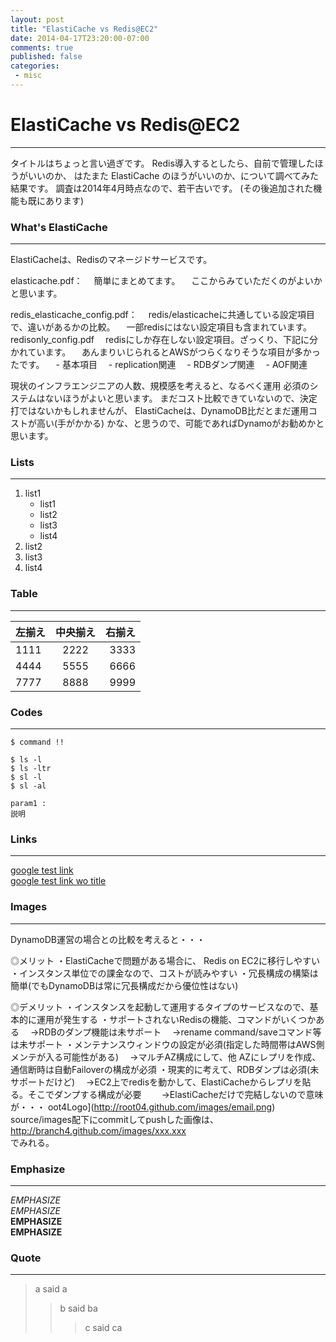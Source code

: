 ```yaml
---
layout: post
title: "ElastiCache vs Redis@EC2"
date: 2014-04-17T23:20:00-07:00
comments: true
published: false
categories:
 - misc
---
```


# ElastiCache vs Redis@EC2
---
  
タイトルはちょっと言い過ぎです。
Redis導入するとしたら、自前で管理したほうがいいのか、
はたまた ElastiCache のほうがいいのか、について調べてみた結果です。
調査は2014年4月時点なので、若干古いです。
(その後追加された機能も既にあります)

### What's ElastiCache
----------

ElastiCacheは、Redisのマネージドサービスです。


elasticache.pdf：
　簡単にまとめてます。
　ここからみていただくのがよいかと思います。

redis_elasticache_config.pdf：
　redis/elasticacheに共通している設定項目で、違いがあるかの比較。
　一部redisにはない設定項目も含まれています。
redisonly_config.pdf
　redisにしか存在しない設定項目。ざっくり、下記に分かれています。
　あんまりいじられるとAWSがつらくなりそうな項目が多かったです。
　- 基本項目
　- replication関連
　- RDBダンプ関連
　- AOF関連

現状のインフラエンジニアの人数、規模感を考えると、なるべく運用
必須のシステムはないほうがよいと思います。
まだコスト比較できていないので、決定打ではないかもしれませんが、
ElastiCacheは、DynamoDB比だとまだ運用コストが高い(手がかかる)
かな、と思うので、可能であればDynamoがお勧めかと思います。


### Lists
----------

1. list1
   - list1
   - list2
   - list3
   - list4
1. list2
1. list3
1. list4

### Table
----------

左揃え | 中央揃え | 右揃え
:----- | :------: | -----:
1111   | 2222     | 3333 
4444   | 5555     | 6666
7777   | 8888     | 9999  


### Codes
----------
`$ command !!`

    $ ls -l
    $ ls -ltr
    $ sl -l
    $ sl -al

    param1 :
    説明  

### Links
************

[google test link](http://google.com "google")  
[google test link wo title](http://google.com)

### Images
************

DynamoDB運営の場合との比較を考えると・・・

◎メリット
・ElastiCacheで問題がある場合に、 Redis on EC2に移行しやすい
・インスタンス単位での課金なので、コストが読みやすい
・冗長構成の構築は簡単(でもDynamoDBは常に冗長構成だから優位性はない)

◎デメリット
・インスタンスを起動して運用するタイプのサービスなので、基本的に運用が発生する
・サポートされないRedisの機能、コマンドがいくつかある
　→RDBのダンプ機能は未サポート
　→rename command/saveコマンド等は未サポート
・メンテナンスウィンドウの設定が必須(指定した時間帯はAWS側メンテが入る可能性がある)
　→マルチAZ構成にして、他 AZにレプリを作成、通信断時は自動Failoverの構成が必須
・現実的に考えて、RDBダンプは必須(未サポートだけど)
　→EC2上でredisを動かして、ElastiCacheからレプリを貼る。そこでダンプする構成が必要
　　→ElastiCacheだけで完結しないので意味が・・・
oot4Logo](http://root04.github.com/images/email.png)  
source/images配下にcommitしてpushした画像は、http://branch4.github.com/images/xxx.xxx  
でみれる。


### Emphasize
----------
*EMPHASIZE*  
_EMPHASIZE_  
**EMPHASIZE**  
__EMPHASIZE__  

### Quote
************
> a said a  
>> b said ba  
>>> c said ca  



